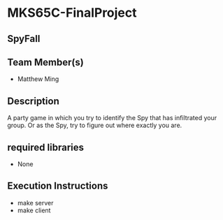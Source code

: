 # MKS65C-FinalProject
## SpyFall
## Team Member(s)
* Matthew Ming
## Description
A party game in which you try to identify the Spy that has infiltrated your group.
Or as the Spy, try to figure out where exactly you are.
## required libraries
* None 
## Execution Instructions
* make server
* make client 
